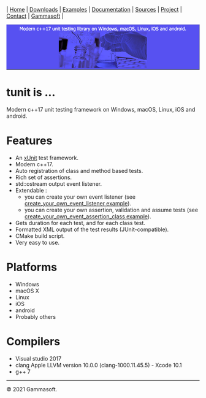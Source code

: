 | [Home](home.md) | [Downloads](downloads.md) | [Examples](examples.md) | [Documentation](documentation.md) | [Sources](https://github.com/gammasoft71/tunit) | [Project](https://sourceforge.net/projects/tunitpro/) | [Contact](contact.md) | [Gammasoft](https://gammasoft71.wixsite.com/gammasoft) |

[![tunit](pictures/unit_test_background.png)](https://gammasoft71.wixsite.com/tunit)

# tunit is ...

Modern c++17 unit testing framework on Windows, macOS, Linux, iOS and android.

# Features

* An [xUnit](https://en.wikipedia.org/wiki/XUnit) test framework.
* Modern c++17.
* Auto registration of class and method based tests.
* Rich set of assertions.
* std::ostream output event listener.
* Extendable :
  * you can create your own event listener (see [create_your_own_event_listener example](../examples/create_your_own_event_listener)).
  * you can create your own assertion, validation and assume tests (see [create_your_own_event_assertion_class example](../examples/create_your_own_assertion_class)).
* Gets duration for each test, and for each class test.
* Formatted XML output of the test results (JUnit-compatible).
* CMake build script.
* Very easy to use.

# Platforms

* Windows
* macOS X
* Linux
* iOS
* android
* Probably others

# Compilers

* Visual studio 2017
* clang Apple LLVM version 10.0.0 (clang-1000.11.45.5) - Xcode 10.1
* g++ 7

______________________________________________________________________________________________

© 2021 Gammasoft.
